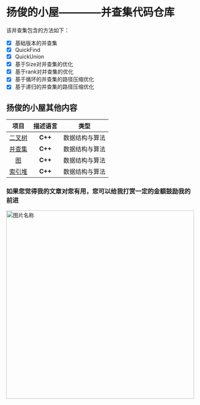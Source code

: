 # 扬俊的小屋————并查集代码仓库

该并查集包含的方法如下：
- [x] 基础版本的并查集
- [x] QuickFind
- [x] QuickUnion
- [x] 基于Size对并查集的优化
- [x] 基于rank对并查集的优化
- [x] 基于循环的并查集的路径压缩优化
- [x] 基于递归的并查集的路径压缩优化

## 扬俊的小屋其他内容

项目 | 描述语言 | 类型
:---:|:--------:|:----:
[二叉树](https://github.com/sunshine98/binary-tree) | **C++** | 数据结构与算法
[并查集](https://github.com/sunshine98/UnionFind) | **C++** | 数据结构与算法 
[图](https://github.com/sunshine98/GraphBasics)     | **C++** | 数据结构与算法
[索引堆](https://github.com/sunshine98/IndexHeap) | **C++** | 数据结构与算法



### 如果您觉得我的文章对您有用，您可以给我打赏一定的金额鼓励我的前进 

<img src="http://ww1.sinaimg.cn/large/0060lm7Tly1fmlyfhapirj30p00qadj6.jpg" width = "500" height = "500" alt="图片名称" align=center />
